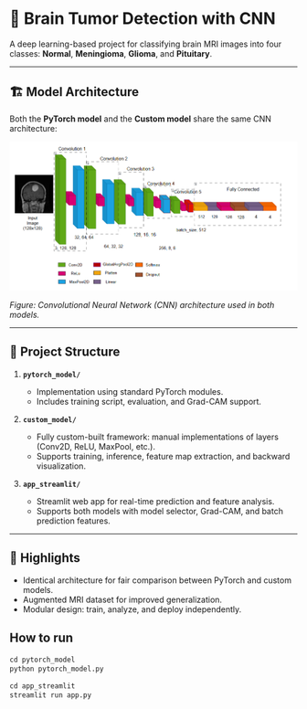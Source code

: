 # 🧠 Brain Tumor Detection with CNN

A deep learning-based project for classifying brain MRI images into four classes: **Normal**, **Meningioma**, **Glioma**, and **Pituitary**.

---

## 🏗️ Model Architecture

Both the **PyTorch model** and the **Custom model** share the same CNN architecture:

![Model Architecture](./assets/network_architecture.png)

*Figure: Convolutional Neural Network (CNN) architecture used in both models.*

---

## 📂 Project Structure

1. **`pytorch_model/`**  
   - Implementation using standard PyTorch modules.  
   - Includes training script, evaluation, and Grad-CAM support.

2. **`custom_model/`**  
   - Fully custom-built framework: manual implementations of layers (Conv2D, ReLU, MaxPool, etc.).  
   - Supports training, inference, feature map extraction, and backward visualization.

3. **`app_streamlit/`**  
   - Streamlit web app for real-time prediction and feature analysis.  
   - Supports both models with model selector, Grad-CAM, and batch prediction features.

---

## 📌 Highlights

- Identical architecture for fair comparison between PyTorch and custom models.
- Augmented MRI dataset for improved generalization.
- Modular design: train, analyze, and deploy independently.

## How to run
```
cd pytorch_model
python pytorch_model.py
```

```
cd app_streamlit
streamlit run app.py
```
